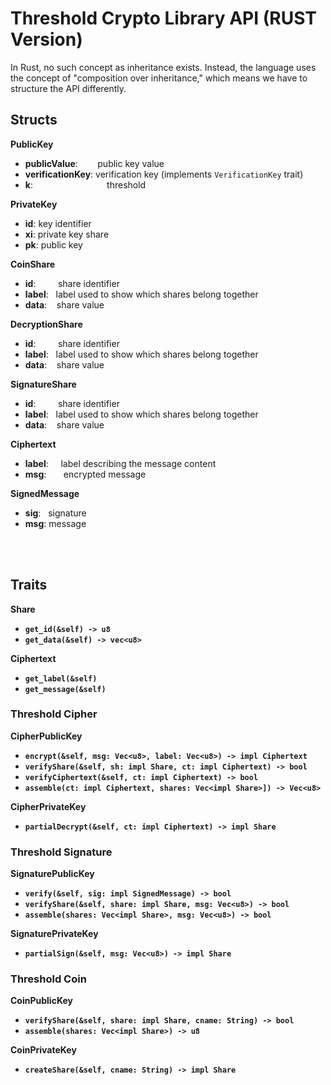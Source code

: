 # Threshold Crypto Library API (RUST Version)

In Rust, no such concept as inheritance exists. Instead, the language uses the concept of "composition over inheritance," which means we have to structure the API differently.

## Structs

**PublicKey**
- **publicValue**:&nbsp;&nbsp;&nbsp;&nbsp;&nbsp;&nbsp;&nbsp; public key value
- **verificationKey**: verification key (implements `VerificationKey` trait)
- **k**:&nbsp;&nbsp;&nbsp;&nbsp;&nbsp;&nbsp;&nbsp;&nbsp;&nbsp;&nbsp;&nbsp;&nbsp;&nbsp;&nbsp;&nbsp;&nbsp;&nbsp;&nbsp;&nbsp;&nbsp;&nbsp;&nbsp;&nbsp;&nbsp;&nbsp;&nbsp;&nbsp;&nbsp;&nbsp; threshold

**PrivateKey**
- **id**: key identifier
- **xi**: private key share
- **pk**: public key

**CoinShare**
- **id**:&nbsp;&nbsp;&nbsp;&nbsp;&nbsp;&nbsp;&nbsp;&nbsp; share identifier
- **label**:&nbsp;&nbsp;&nbsp;label used to show which shares belong together
- **data**:&nbsp;&nbsp;&nbsp;&nbsp;share value

**DecryptionShare**
- **id**:&nbsp;&nbsp;&nbsp;&nbsp;&nbsp;&nbsp;&nbsp;&nbsp; share identifier
- **label**:&nbsp;&nbsp;&nbsp;label used to show which shares belong together
- **data**:&nbsp;&nbsp;&nbsp;&nbsp;share value

**SignatureShare**
- **id**:&nbsp;&nbsp;&nbsp;&nbsp;&nbsp;&nbsp;&nbsp;&nbsp; share identifier
- **label**:&nbsp;&nbsp;&nbsp;label used to show which shares belong together
- **data**:&nbsp;&nbsp;&nbsp;&nbsp;share value

**Ciphertext**
- **label**:&nbsp;&nbsp;&nbsp;&nbsp; label describing the message content
- **msg**:&nbsp;&nbsp;&nbsp;&nbsp;&nbsp;&nbsp; encrypted message

**SignedMessage**
- **sig**:&nbsp;&nbsp; signature
- **msg**: message

<br><br>

## Traits

**Share** <br>
- **`get_id(&self) -> u8`**
- **`get_data(&self) -> vec<u8>`**

**Ciphertext**<br>
- **`get_label(&self)`**<br>
- **`get_message(&self)`**<br>

### Threshold Cipher

**CipherPublicKey**<br>
- **`encrypt(&self, msg: Vec<u8>, label: Vec<u8>) -> impl Ciphertext`**
- **`verifyShare(&self, sh: impl Share, ct: impl Ciphertext) -> bool`**
- **`verifyCiphertext(&self, ct: impl Ciphertext) -> bool`**
- **`assemble(ct: impl Ciphertext, shares: Vec<impl Share>]) -> Vec<u8>`**

**CipherPrivateKey**<br>
- **`partialDecrypt(&self, ct: impl Ciphertext) -> impl Share`**

### Threshold Signature

**SignaturePublicKey**<br>
- **`verify(&self, sig: impl SignedMessage) -> bool`**
- **`verifyShare(&self, share: impl Share, msg: Vec<u8>) -> bool`**
- **`assemble(shares: Vec<impl Share>, msg: Vec<u8>) -> bool`**

**SignaturePrivateKey**<br>
- **`partialSign(&self, msg: Vec<u8>) -> impl Share`**

### Threshold Coin

**CoinPublicKey**<br>
- **`verifyShare(&self, share: impl Share, cname: String) -> bool`**
- **`assemble(shares: Vec<impl Share>) -> u8`**

**CoinPrivateKey**<br>
- **`createShare(&self, cname: String) -> impl Share`**
